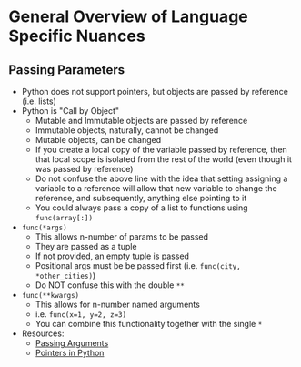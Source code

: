 # General Overview of Language Specific Nuances

## Passing Parameters
  - Python does not support pointers, but objects are passed by reference (i.e. lists)
  - Python is "Call by Object"
    - Mutable and Immutable objects are passed by reference
    - Immutable objects, naturally, cannot be changed
    - Mutable objects, can be changed
    - If you create a local copy of the variable passed by reference, then that local scope is isolated from the rest of the world (even though it was passed by reference)
    - Do not confuse the above line with the idea that setting assigning a variable to a reference will allow that new variable to change the reference, and subsequently, anything else pointing to it
    -  You could always pass a copy of a list to functions using ```func(array[:])```
  - ```func(*args)```
    - This allows n-number of params to be passed
    - They are passed as a tuple
    - If not provided, an empty tuple is passed
    - Positional args must be be passed first (i.e. ```func(city, *other_cities)```)
    - Do NOT confuse this with the double ```**```
  - ```func(**kwargs)```
    - This allows for n-number named arguments
    - i.e. ```func(x=1, y=2, z=3)```
    - You can combine this functionality together with the single ```*```
  - Resources:
    - [Passing Arguments](https://www.python-course.eu/passing_arguments.php)
    - [Pointers in Python](http://qa.geeksforgeeks.org/1540/qa.geeksforgeeks.org/1540/does-python-support-pointers-like-c.html)